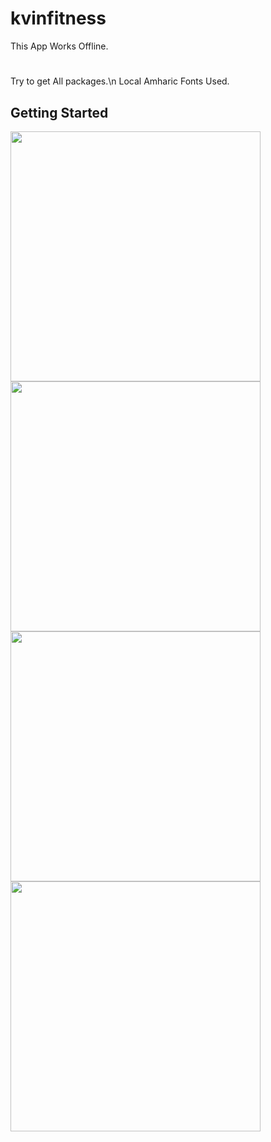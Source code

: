 # kvinfitness

This App Works Offline.
#
Try to get All packages.\n
Local Amharic Fonts Used.


## Getting Started


<img src = https://user-images.githubusercontent.com/79464470/156593931-5abbe30f-6722-43d0-b40e-bf27c1b3c940.png width =400 />
<img src = https://user-images.githubusercontent.com/79464470/156593935-a4e68348-8526-4dfa-8e89-259dfe3d8fd7.png width =400/>

<img src =https://user-images.githubusercontent.com/79464470/156593938-c65726de-32f1-4f90-b1f8-1ee26e092153.png width =400/>
<img src = https://user-images.githubusercontent.com/79464470/156593922-01b77b08-30c8-45f8-b3a2-09ba93c8ac58.png width =400/>
